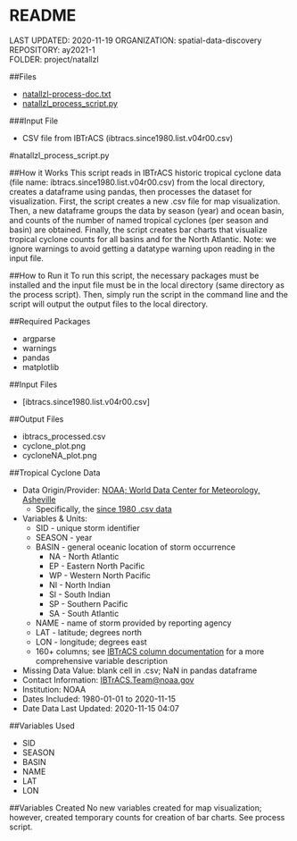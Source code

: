 # README
LAST UPDATED: 2020-11-19
ORGANIZATION: spatial-data-discovery  
REPOSITORY: ay2021-1  
FOLDER: project/natallzl  

##Files
* [natallzl-process-doc.txt](natallzl-process-doc.txt)
* [natallzl_process_script.py](natallzl_process_script.py)

###Input File
* CSV file from IBTrACS (ibtracs.since1980.list.v04r00.csv)

#natallzl_process_script.py

##How it Works
This script reads in IBTrACS historic tropical cyclone data (file name: ibtracs.since1980.list.v04r00.csv) from the local directory, creates a dataframe using pandas, then processes the dataset for visualization. First, the script creates a new .csv file for map visualization. Then, a new dataframe groups the data by season (year) and ocean basin, and counts of the number of named tropical cyclones (per season and basin) are obtained. Finally, the script creates bar charts that visualize tropical cyclone counts for all basins and for the North Atlantic. Note: we ignore warnings to avoid getting a datatype warning upon reading in the input file.

##How to Run it
To run this script, the necessary packages must be installed and the input file must be in the local directory (same directory as the process script). Then, simply run the script in the command line and the script will output the output files to the local directory.

##Required Packages
* argparse
* warnings
* pandas
* matplotlib

##Input Files
* [ibtracs.since1980.list.v04r00.csv]

##Output Files
* ibtracs_processed.csv
* cyclone_plot.png
* cycloneNA_plot.png

##Tropical Cyclone Data
* Data Origin/Provider: [NOAA; World Data Center for Meteorology, Asheville](https://www.ncdc.noaa.gov/ibtracs/index.php?name=ib-v4-access)
  * Specifically, the [since 1980 .csv data](https://www.ncei.noaa.gov/data/international-best-track-archive-for-climate-stewardship-ibtracs/v04r00/access/csv/)
* Variables & Units:
  * SID - unique storm identifier
  * SEASON - year
  * BASIN - general oceanic location of storm occurrence
    * NA - North Atlantic
    * EP - Eastern North Pacific
    * WP - Western North Pacific
    * NI - North Indian
    * SI - South Indian
    * SP - Southern Pacific
    * SA - South Atlantic
  * NAME - name of storm provided by reporting agency
  * LAT - latitude; degrees north
  * LON - longitude; degrees east
  * 160+ columns; see [IBTrACS column documentation](https://www.ncdc.noaa.gov/ibtracs/pdf/IBTrACS_v04_column_documentation.pdf) for a more comprehensive variable description
* Missing Data Value: blank cell in .csv; NaN in pandas dataframe
* Contact Information: IBTrACS.Team@noaa.gov
* Institution: NOAA
* Dates Included: 1980-01-01 to 2020-11-15
* Date Data Last Updated: 2020-11-15 04:07

##Variables Used
* SID
* SEASON
* BASIN
* NAME
* LAT
* LON

##Variables Created
No new variables created for map visualization; however, created temporary counts for creation of bar charts. See process script.
